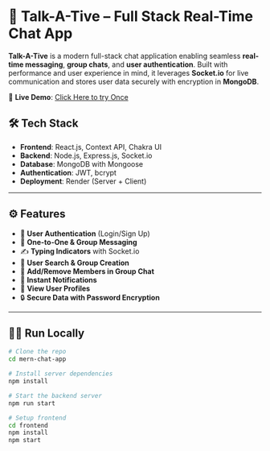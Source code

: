 # 💬 Talk-A-Tive – Full Stack Real-Time Chat App

**Talk-A-Tive** is a modern full-stack chat application enabling seamless **real-time messaging**, **group chats**, and **user authentication**. Built with performance and user experience in mind, it leverages **Socket.io** for live communication and stores user data securely with encryption in **MongoDB**.

🚀 **Live Demo**: [Click Here to try Once](https://talk-to-me-7ag0.onrender.com/)

## 🛠️ Tech Stack

* **Frontend**: React.js, Context API, Chakra UI
* **Backend**: Node.js, Express.js, Socket.io
* **Database**: MongoDB with Mongoose
* **Authentication**: JWT, bcrypt
* **Deployment**: Render (Server + Client)

---

## ⚙️ Features

* 🔐 **User Authentication** (Login/Sign Up)
* 💬 **One-to-One & Group Messaging**
* ✍️ **Typing Indicators** with Socket.io
* 🔎 **User Search & Group Creation**
* 🧩 **Add/Remove Members in Group Chat**
* 🔔 **Instant Notifications**
* 👤 **View User Profiles**
* 🔒 **Secure Data with Password Encryption**

---

## 🧑‍💻 Run Locally

```bash
# Clone the repo
cd mern-chat-app

# Install server dependencies
npm install

# Start the backend server
npm run start

# Setup frontend
cd frontend
npm install
npm start
```

